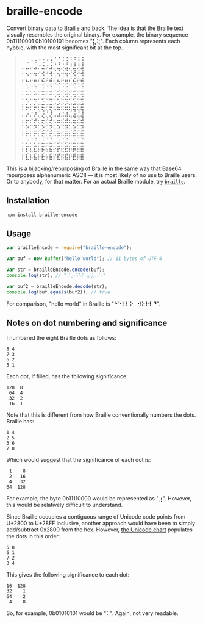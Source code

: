 # braille-encode

Convert binary data to [Braille](http://www.unicode.org/charts/PDF/U2800.pdf) and back. The idea is that the Braille text visually resembles the original binary. For example, the binary sequence 0b11110001 0b10100101 becomes "⣇⢕". Each column represents each nybble, with the most significant bit at the top.

> ⠀⢀⠠⢠⠐⢐⠰⢰⠈⢈⠨⢨⠘⢘⠸⢸<br/>
> ⡀⣀⡠⣠⡐⣐⡰⣰⡈⣈⡨⣨⡘⣘⡸⣸<br/>
> ⠄⢄⠤⢤⠔⢔⠴⢴⠌⢌⠬⢬⠜⢜⠼⢼<br/>
> ⡄⣄⡤⣤⡔⣔⡴⣴⡌⣌⡬⣬⡜⣜⡼⣼<br/>
> ⠂⢂⠢⢢⠒⢒⠲⢲⠊⢊⠪⢪⠚⢚⠺⢺<br/>
> ⡂⣂⡢⣢⡒⣒⡲⣲⡊⣊⡪⣪⡚⣚⡺⣺<br/>
> ⠆⢆⠦⢦⠖⢖⠶⢶⠎⢎⠮⢮⠞⢞⠾⢾<br/>
> ⡆⣆⡦⣦⡖⣖⡶⣶⡎⣎⡮⣮⡞⣞⡾⣾<br/>
> ⠁⢁⠡⢡⠑⢑⠱⢱⠉⢉⠩⢩⠙⢙⠹⢹<br/>
> ⡁⣁⡡⣡⡑⣑⡱⣱⡉⣉⡩⣩⡙⣙⡹⣹<br/>
> ⠅⢅⠥⢥⠕⢕⠵⢵⠍⢍⠭⢭⠝⢝⠽⢽<br/>
> ⡅⣅⡥⣥⡕⣕⡵⣵⡍⣍⡭⣭⡝⣝⡽⣽<br/>
> ⠃⢃⠣⢣⠓⢓⠳⢳⠋⢋⠫⢫⠛⢛⠻⢻<br/>
> ⡃⣃⡣⣣⡓⣓⡳⣳⡋⣋⡫⣫⡛⣛⡻⣻<br/>
> ⠇⢇⠧⢧⠗⢗⠷⢷⠏⢏⠯⢯⠟⢟⠿⢿<br/>
> ⡇⣇⡧⣧⡗⣗⡷⣷⡏⣏⡯⣯⡟⣟⡿⣿<br/>

This is a hijacking/repurposing of Braille in the same way that Base64 repurposes alphanumeric ASCII — it is most likely of no use to Braille users. Or to anybody, for that matter. For an actual Braille module, try [`braille`](https://www.npmjs.com/package/braille).

## Installation

```bash
npm install braille-encode
```

## Usage

```js
var brailleEncode = require("braille-encode");

var buf = new Buffer("hello world"); // 11 bytes of UTF-8

var str = brailleEncode.encode(buf); 
console.log(str); // "⠎⢖⠞⠞⢾⠄⣶⢾⡦⠞⠖"

var buf2 = brailleEncode.decode(str);
console.log(buf.equals(buf2)); // true
```

For comparison, "hello world" in Braille is "⠓⠑⠇⠇⠕⠀⠺⠕⠗⠇⠙".

## Notes on dot numbering and significance

I numbered the eight Braille dots as follows:

    8 4
    7 3
    6 2
    5 1

Each dot, if filled, has the following significance:

    128  8
     64  4
     32  2
     16  1

Note that this is different from how Braille conventionally numbers the dots. Braille has:

    1 4
    2 5
    3 6
    7 8

Which would suggest that the significance of each dot is:

     1    8
     2   16
     4   32
    64  128

For example, the byte 0b11110000 would be represented as "⣰". However, this would be relatively difficult to understand.

Since Braille occupies a contiguous range of Unicode code points from U+2800 to U+28FF inclusive, another approach would have been to simply add/subtract 0x2800 from the hex. However, [the Unicode chart](http://www.unicode.org/charts/PDF/U2800.pdf) populates the dots in this order:

    5 8
    6 1
    7 2
    3 4

This gives the following significance to each dot:

    16  128
    32    1
    64    2
     4    8
 
So, for example, 0b01010101 would be "⡕". Again, not very readable.
